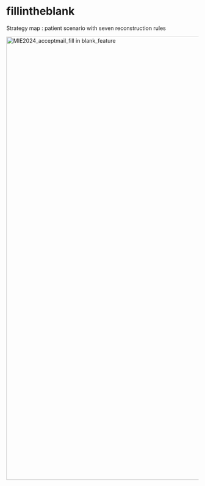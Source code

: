 # fillintheblank
Strategy map : patient scenario with seven reconstruction rules

<img width="1163" alt="MIE2024_acceptmail_fill in blank_feature" src="https://github.com/sujungleeml/fillintheblank/assets/56566861/49a3247b-2925-4c03-a1ed-56c16dfef216">


